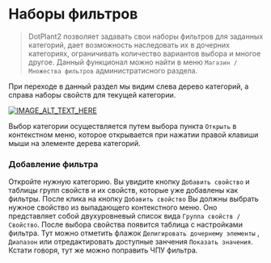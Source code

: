 # Наборы фильтров

> DotPlant2 позволяет задавать свои наборы фильтров для заданных категорий, дает возможность наследовать их в дочерних категориях, ограничивать количество вариантов выбора и многое другое. Данный функционал можно найти в меню  `Магазин / Множества фильтров` администратисного раздела.

При переходе в данный раздел мы видим слева дерево категорий, а справа наборы свойств для текущей категории.

[![IMAGE_ALT_TEXT_HERE](http://st-1.dotplant.ru/docs-assets/filter-sets.png)](http://st-1.dotplant.ru/docs-assets/filter-sets.png)

Выбор категории осуществляется путем выбора пункта `Открыть` в контекстном меню, которое открывается при нажатии правой клавиши мыши на элементе дерева категорий.

### Добавление фильтра

Откройте нужную категорию. Вы увидите кнопку `Добавить свойство` и таблицы групп свойств и их свойств, которые уже добавлены как фильтры. После клика на кнопку `Добавить свойство` Вы должны выбрать нужное свойство из выпадающего контекстного меню. Оно представляет собой двухуровневый список вида `Группа свойств / Свойство`. После выбора свойства появится таблица с настройками фильтра. Тут можно отметить флажок `Делигировать дочернему элементы` , `Диапазон` или отредактировать доступные занчения `Показать значения`. Кстати говоря, тут же можно поправить ЧПУ фильтра.
